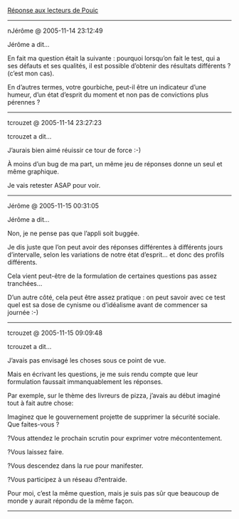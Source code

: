 [Réponse aux lecteurs de Pouic](../../../2005/11/rponse-aux-lecteurs-de-pouic.md)

---

nJérôme @ 2005-11-14 23:12:49

Jérôme a dit…

En fait ma question était la suivante : pourquoi lorsqu’on fait le test, qui a ses défauts et ses qualités, il est possible d’obtenir des résultats différents ? (c’est mon cas).

En d’autres termes, votre gourbiche, peut-il être un indicateur d’une humeur, d’un état d’esprit du moment et non pas de convictions plus pérennes ?

---

tcrouzet @ 2005-11-14 23:27:23

tcrouzet a dit…

J’aurais bien aimé réuissir ce tour de force :-)

À moins d’un bug de ma part, un même jeu de réponses donne un seul et même graphique.

Je vais retester ASAP pour voir.

---

Jérôme @ 2005-11-15 00:31:05

Jérôme a dit…

Non, je ne pense pas que l’appli soit buggée.

Je dis juste que l’on peut avoir des réponses différentes à différents jours d’intervalle, selon les variations de notre état d’esprit… et donc des profils différents.

Cela vient peut-être de la formulation de certaines questions pas assez tranchées…

D’un autre côté, cela peut être assez pratique : on peut savoir avec ce test quel est sa dose de cynisme ou d’idéalisme avant de commencer sa journée :-)

---

tcrouzet @ 2005-11-15 09:09:48

tcrouzet a dit…

J’avais pas envisagé les choses sous ce point de vue.

Mais en écrivant les questions, je me suis rendu compte que leur formulation faussait immanquablement les réponses.

Par exemple, sur le thème des livreurs de pizza, j’avais au début imaginé tout à fait autre chose:

Imaginez que le gouvernement projette de supprimer la sécurité sociale. Que faites-vous ?

?Vous attendez le prochain scrutin pour exprimer votre mécontentement.

?Vous laissez faire.

?Vous descendez dans la rue pour manifester.

?Vous participez à un réseau d?entraide.

Pour moi, c’est la même question, mais je suis pas sûr que beaucoup de monde y aurait répondu de la même façon.

---
